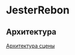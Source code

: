# JesterRebon

## Архитектура
[Архитектура сцены](./Documentation/ArchitectureGuidelines/BattleLevelStructure.md)